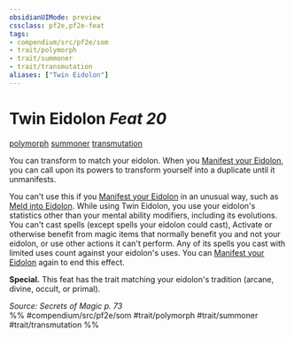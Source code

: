 ```yaml
---
obsidianUIMode: preview
cssclass: pf2e,pf2e-feat
tags:
- compendium/src/pf2e/som
- trait/polymorph
- trait/summoner
- trait/transmutation
aliases: ["Twin Eidolon"]
---
```

# Twin Eidolon  *Feat 20*  
[polymorph](rules/traits/polymorph.md)  [summoner](rules/traits/summoner-som.md)  [transmutation](rules/traits/transmutation.md)  


You can transform to match your eidolon. When you [Manifest your Eidolon](rules/actions/manifest-eidolon-som.md), you can call upon its powers to transform yourself into a duplicate until it unmanifests.

You can't use this if you [Manifest your Eidolon](rules/actions/manifest-eidolon-som.md) in an unusual way, such as [Meld into Eidolon](compendium/feats/meld-into-eidolon-som.md). While using Twin Eidolon, you use your eidolon's statistics other than your mental ability modifiers, including its evolutions. You can't cast spells (except spells your eidolon could cast), Activate or otherwise benefit from magic items that normally benefit you and not your eidolon, or use other actions it can't perform. Any of its spells you cast with limited uses count against your eidolon's uses. You can [Manifest your Eidolon](rules/actions/manifest-eidolon-som.md) again to end this effect.

**Special.** This feat has the trait matching your eidolon's tradition (arcane, divine, occult, or primal).

*Source: Secrets of Magic p. 73*  
%% #compendium/src/pf2e/som #trait/polymorph #trait/summoner #trait/transmutation %%